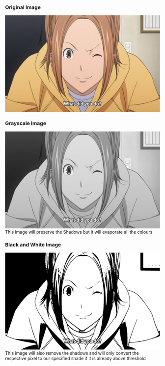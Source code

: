 ### Original Image
![alt text](./miyoshi.jpg)

### Grayscale Image
![alt text](./miyoshi_g.jpg)
This image will preserve the Shadows but it will evaporate all the colours

### Black and White Image
![alt text](./miyoshi_bw.jpg)
This image will also remove the shadows and will only convert the respective pixel to our specified shade if it is already above threshold
